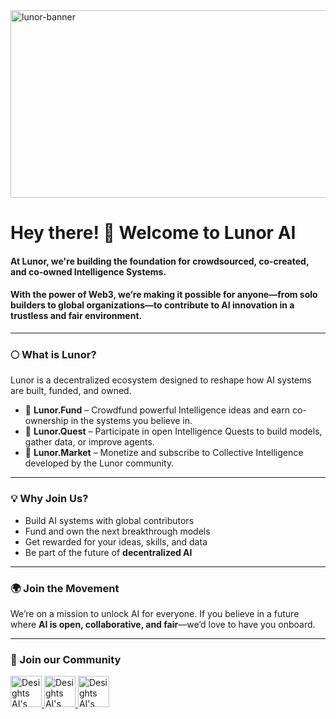 <!--suppress HtmlDeprecatedAttribute -->
<img src="https://pbs.twimg.com/profile_banners/1473565773784182784/1675240566/1500x500" alt="lunor-banner" width="900" height="300">



# Hey there! 👋 Welcome to Lunor AI  

#### At **Lunor**, we're building the foundation for **crowdsourced, co-created, and co-owned Intelligence Systems**.  
#### With the power of Web3, we’re making it possible for anyone—from solo builders to global organizations—to contribute to AI innovation in a trustless and fair environment.

---

### 🌕 What is Lunor?

Lunor is a decentralized ecosystem designed to reshape how AI systems are built, funded, and owned.

- 🚀 **Lunor.Fund** – Crowdfund powerful Intelligence ideas and earn co-ownership in the systems you believe in.  
- 🧠 **Lunor.Quest** – Participate in open Intelligence Quests to build models, gather data, or improve agents.  
- 💎 **Lunor.Market** – Monetize and subscribe to Collective Intelligence developed by the Lunor community.

---

### 💡 Why Join Us?

- Build AI systems with global contributors  
- Fund and own the next breakthrough models  
- Get rewarded for your ideas, skills, and data  
- Be part of the future of **decentralized AI**

---

### 🌍 Join the Movement

We’re on a mission to unlock AI for everyone. If you believe in a future where **AI is open, collaborative, and fair**—we’d love to have you onboard.

---

### 🔗 Join our Community

<p align="left">

 <a href="https://www.twitter.com/0xdesights/">
    <img src="https://cdn-icons-png.flaticon.com/512/733/733579.png" alt="Desights AI's Twitter Page" height="50" width="50">
  </a>

 <a href="https://www.github.com/desights/">
    <img src="https://cdn-icons-png.flaticon.com/512/1051/1051326.png" alt="Desights AI's Github Org" height="50" width="50">
  </a>

  <a href="https://discord.gg/XzJnQVBuzE">
    <img src="https://cdn-icons-png.flaticon.com/512/2111/2111370.png" alt="Desights AI's Discord Server" height="50" width="50">
  </a>

</p>
